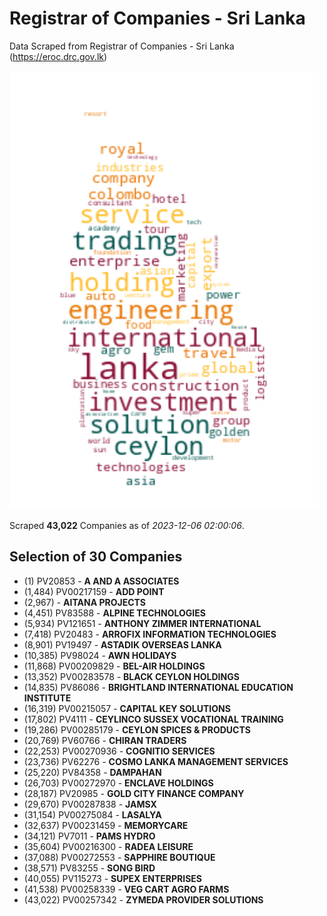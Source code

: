 # Registrar of Companies - Sri Lanka

Data Scraped from Registrar of Companies - Sri Lanka (https://eroc.drc.gov.lk)

![word-cloud](data/word_cloud.png)

Scraped **43,022** Companies as of *2023-12-06 02:00:06*.


## Selection of 30 Companies

* (1) PV20853 - **A AND A ASSOCIATES**
* (1,484) PV00217159 - **ADD POINT**
* (2,967)  - **AITANA PROJECTS**
* (4,451) PV83588 - **ALPINE TECHNOLOGIES**
* (5,934) PV121651 - **ANTHONY ZIMMER INTERNATIONAL**
* (7,418) PV20483 - **ARROFIX INFORMATION TECHNOLOGIES**
* (8,901) PV19497 - **ASTADIK OVERSEAS LANKA**
* (10,385) PV98024 - **AWN HOLIDAYS**
* (11,868) PV00209829 - **BEL-AIR HOLDINGS**
* (13,352) PV00283578 - **BLACK CEYLON HOLDINGS**
* (14,835) PV86086 - **BRIGHTLAND INTERNATIONAL EDUCATION INSTITUTE**
* (16,319) PV00215057 - **CAPITAL KEY SOLUTIONS**
* (17,802) PV4111 - **CEYLINCO SUSSEX VOCATIONAL TRAINING**
* (19,286) PV00285179 - **CEYLON SPICES & PRODUCTS**
* (20,769) PV60766 - **CHIRAN TRADERS**
* (22,253) PV00270936 - **COGNITIO SERVICES**
* (23,736) PV62276 - **COSMO LANKA MANAGEMENT SERVICES**
* (25,220) PV84358 - **DAMPAHAN**
* (26,703) PV00272970 - **ENCLAVE HOLDINGS**
* (28,187) PV20985 - **GOLD CITY FINANCE COMPANY**
* (29,670) PV00287838 - **JAMSX**
* (31,154) PV00275084 - **LASALYA**
* (32,637) PV00231459 - **MEMORYCARE**
* (34,121) PV7011 - **PAMS HYDRO**
* (35,604) PV00216300 - **RADEA LEISURE**
* (37,088) PV00272553 - **SAPPHIRE BOUTIQUE**
* (38,571) PV83255 - **SONG BIRD**
* (40,055) PV115273 - **SUPEX ENTERPRISES**
* (41,538) PV00258339 - **VEG CART AGRO FARMS**
* (43,022) PV00257342 - **ZYMEDA PROVIDER SOLUTIONS**